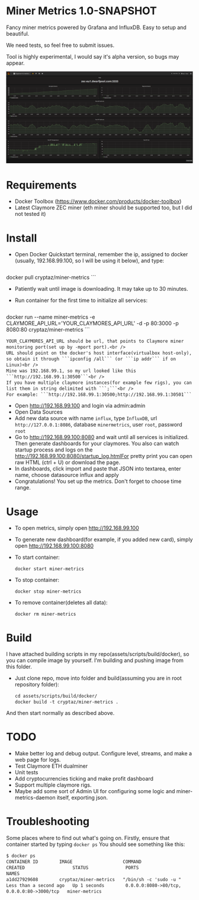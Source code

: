 # Miner Metrics 1.0-SNAPSHOT

Fancy miner metrics powered by Grafana and InfluxDB. Easy to setup and beautiful.

We need tests, so feel free to submit issues.

Tool is highly experimental, I would say it's alpha version, so bugs may appear.

![Dashboard](/assets/images/dashboard_sample.png?raw=true "Demo")

# Requirements
* Docker Toolbox (https://www.docker.com/products/docker-toolbox)
* Latest Claymore ZEC miner (eth miner should be supported too, but I did not tested it)

# Install
* Open Docker Quickstart terminal, remember the ip, assigned to docker (usually, 192.168.99.100, so I will be using it below), and type:

    ```
docker pull cryptaz/miner-metrics
    ```
* Patiently wait until image is downloading. It may take up to 30 minutes.
* Run container for the first time to initialize all services:

    ```
docker run --name miner-metrics -e CLAYMORE_API_URL='YOUR_CLAYMORES_API_URL' -d -p 80:3000 -p 8080:80 cryptaz/miner-metrics
    ```

    YOUR_CLAYMORES_API_URL should be url, that points to Claymore miner monitoring port(set up by -mport port).<br />
    URL should point on the docker's host interface(virtualbox host-only), so obtain it through ```ipconfig /all``` (or ```ip addr``` if on Linux)<br />
    Mine was 192.168.99.1, so my url looked like this ```http://192.168.99.1:30500```<br />
    If you have multiple claymore instances(for example few rigs), you can list them in string delimited with ```;```<br />
    For example: ```http://192.168.99.1:30500;http://192.168.99.1:30501```
* Open http://192.168.99.100 and login via admin:admin
* Open Data Sources
* Add new data source with name ```influx```, type ```InfluxDB```, url ```http://127.0.0.1:8086```, database ```minermetrics```, user ```root```, password ```root```
* Go to http://192.168.99.100:8080 and wait until all services is initialized. Then generate dashboards for your claymores. You also can watch startup process and logs on the http://192.168.99.100:8080/startup_log.htmlFor pretty print you can open raw HTML (ctrl + U) or download the page.
* In dashboards, click import and paste that JSON into textarea, enter name, choose datasource influx and apply
* Congratulations! You set up the metrics. Don't forget to choose time range.

# Usage

* To open metrics, simply open http://192.168.99.100
* To generate new dashboard(for example, if you added new card), simply open http://192.168.99.100:8080

* To start container:

    ```
    docker start miner-metrics
    ```
* To stop container:

    ```
    docker stop miner-metrics
    ```
* To remove container(deletes all data):

    ```
    docker rm miner-metrics
    ```

# Build
I have attached building scripts in my repo(assets/scripts/build/docker), so you can compile image by yourself. I'm building and pushing image from this folder.
* Just clone repo, move into folder and build(assuming you are in root repository folder):<br />
    ```
    cd assets/scripts/build/docker/
    docker build -t cryptaz/miner-metrics .
    ```
And then start normally as described above.

# TODO
* Make better log and debug output. Configure level, streams, and make a web page for logs.
* Test Claymore ETH dualminer
* Unit tests
* Add cryptocurrencies ticking and make profit dashboard
* Support multiple claymore rigs.
* Maybe add some sort of Admin UI for configuring some logic and miner-metrics-daemon itself, exporting json.


# Troubleshooting
Some places where to find out what's going on. Firstly, ensure that container started by typing
    ```
docker ps
    ```
You should see something like this:
```
$ docker ps
CONTAINER ID        IMAGE                   COMMAND                  CREATED                  STATUS              PORTS                                        NAMES
a1dd27929608        cryptaz/miner-metrics   "/bin/sh -c 'sudo -u "   Less than a second ago   Up 1 seconds        0.0.0.0:8080->80/tcp, 0.0.0.0:80->3000/tcp   miner-metrics
```
